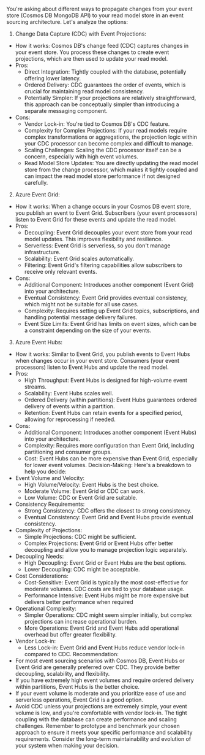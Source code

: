 You're asking about different ways to propagate changes from your event store (Cosmos DB MongoDB API) to your read model store in an event sourcing architecture. Let's analyze the options:
1. Change Data Capture (CDC) with Event Projections:
 * How it works: Cosmos DB's change feed (CDC) captures changes in your event store. You process these changes to create event projections, which are then used to update your read model.
 * Pros:
   * Direct Integration: Tightly coupled with the database, potentially offering lower latency.
   * Ordered Delivery: CDC guarantees the order of events, which is crucial for maintaining read model consistency.
   * Potentially Simpler: If your projections are relatively straightforward, this approach can be conceptually simpler than introducing a separate messaging component.
 * Cons:
   * Vendor Lock-in: You're tied to Cosmos DB's CDC feature.
   * Complexity for Complex Projections:  If your read models require complex transformations or aggregations, the projection logic within your CDC processor can become complex and difficult to manage.
   * Scaling Challenges: Scaling the CDC processor itself can be a concern, especially with high event volumes.
   * Read Model Store Updates: You are directly updating the read model store from the change processor, which makes it tightly coupled and can impact the read model store performance if not designed carefully.
2. Azure Event Grid:
 * How it works: When a change occurs in your Cosmos DB event store, you publish an event to Event Grid. Subscribers (your event processors) listen to Event Grid for these events and update the read model.
 * Pros:
   * Decoupling: Event Grid decouples your event store from your read model updates. This improves flexibility and resilience.
   * Serverless: Event Grid is serverless, so you don't manage infrastructure.
   * Scalability: Event Grid scales automatically.
   * Filtering: Event Grid's filtering capabilities allow subscribers to receive only relevant events.
 * Cons:
   * Additional Component: Introduces another component (Event Grid) into your architecture.
   * Eventual Consistency: Event Grid provides eventual consistency, which might not be suitable for all use cases.
   * Complexity: Requires setting up Event Grid topics, subscriptions, and handling potential message delivery failures.
   * Event Size Limits: Event Grid has limits on event sizes, which can be a constraint depending on the size of your events.
3. Azure Event Hubs:
 * How it works: Similar to Event Grid, you publish events to Event Hubs when changes occur in your event store. Consumers (your event processors) listen to Event Hubs and update the read model.
 * Pros:
   * High Throughput: Event Hubs is designed for high-volume event streams.
   * Scalability: Event Hubs scales well.
   * Ordered Delivery (within partitions): Event Hubs guarantees ordered delivery of events within a partition.
   * Retention: Event Hubs can retain events for a specified period, allowing for reprocessing if needed.
 * Cons:
   * Additional Component: Introduces another component (Event Hubs) into your architecture.
   * Complexity: Requires more configuration than Event Grid, including partitioning and consumer groups.
   * Cost: Event Hubs can be more expensive than Event Grid, especially for lower event volumes.
Decision-Making:
Here's a breakdown to help you decide:
 * Event Volume and Velocity:
   * High Volume/Velocity: Event Hubs is the best choice.
   * Moderate Volume: Event Grid or CDC can work.
   * Low Volume: CDC or Event Grid are suitable.
 * Consistency Requirements:
   * Strong Consistency: CDC offers the closest to strong consistency.
   * Eventual Consistency: Event Grid and Event Hubs provide eventual consistency.
 * Complexity of Projections:
   * Simple Projections: CDC might be sufficient.
   * Complex Projections: Event Grid or Event Hubs offer better decoupling and allow you to manage projection logic separately.
 * Decoupling Needs:
   * High Decoupling: Event Grid or Event Hubs are the best options.
   * Lower Decoupling: CDC might be acceptable.
 * Cost Considerations:
   * Cost-Sensitive: Event Grid is typically the most cost-effective for moderate volumes. CDC costs are tied to your database usage.
   * Performance Intensive: Event Hubs might be more expensive but delivers better performance when required
 * Operational Complexity:
   * Simpler Operations: CDC might seem simpler initially, but complex projections can increase operational burden.
   * More Operations: Event Grid and Event Hubs add operational overhead but offer greater flexibility.
 * Vendor Lock-in:
   * Less Lock-in: Event Grid and Event Hubs reduce vendor lock-in compared to CDC.
Recommendation:
 * For most event sourcing scenarios with Cosmos DB, Event Hubs or Event Grid are generally preferred over CDC. They provide better decoupling, scalability, and flexibility.
 * If you have extremely high event volumes and require ordered delivery within partitions, Event Hubs is the better choice.
 * If your event volume is moderate and you prioritize ease of use and serverless operations, Event Grid is a good option.
 * Avoid CDC unless your projections are extremely simple, your event volume is low, and you're comfortable with vendor lock-in.  The tight coupling with the database can create performance and scaling challenges.
Remember to prototype and benchmark your chosen approach to ensure it meets your specific performance and scalability requirements.  Consider the long-term maintainability and evolution of your system when making your decision.
